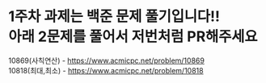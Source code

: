 # 1주차 과제는 백준 문제 풀기입니다!!<br/>아래 2문제를 풀어서 저번처럼 PR해주세요

10869(사칙연산) - https://www.acmicpc.net/problem/10869 <br/>
10818(최대,최소) - https://www.acmicpc.net/problem/10818